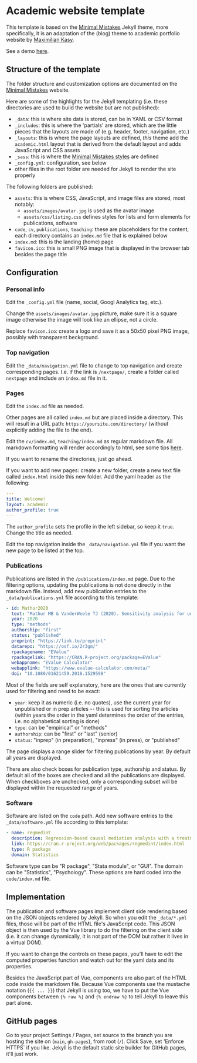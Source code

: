 # Academic website template

This template is based on the [Minimal Mistakes](https://mmistakes.github.io/minimal-mistakes/) Jekyll theme, more specifically, it is an adaptation of the (blog) theme to academic portfolio website by [Maximilian Kasy](https://github.com/maxkasy/home).

See a demo [here](https://peter.solymos.org/academic-website-template/).

## Structure of the template

The folder structure and customization options are documented on the [Minimal Mistakes](https://mmistakes.github.io/minimal-mistakes/docs/quick-start-guide/) website. 

Here are some of the highlights for the Jekyll templating (i.e. these directories are used to build the website but are not published):

- `_data`: this is where site data is stored, can be in YAML or CSV format
- `_includes`: this is where the 'partials' are stored, which are the little pieces that the layouts are made of (e.g. header, footer, navigation, etc.)
- `_layouts`: this is where the page layouts are defined, _this_ theme add the `academic.html` layout that is derived from the default layout and adds JavaScript and CSS assets
- `_sass`: this is where the [Minimal Mistakes styles](https://mmistakes.github.io/minimal-mistakes/docs/stylesheets/) are defined
- `_config.yml`: configuration, see below
- other files in the root folder are needed for Jekyll to render the site properly 

The following folders are published:

- `assets`: this is where CSS, JavaScript, and image files are stored, most notably:
  - `assets/images/avatar.jpg` is used as the avatar image
  - `assets/css/listing.css` defines styles for lists and form elements for publications, software
- `code`, `cv`, `publications`, `teaching`: these are placeholders for the content, each directory contains an `index.md` file that is explained below
- `index.md`: this is the landing (home) page
- `favicon.ico`: this is small PNG image that is displayed in the browser tab besides the page title

## Configuration

### Personal info

Edit the `_config.yml` file (name, social, Googl Analytics tag, etc.).

Change the `assets/images/avatar.jpg` picture, make sure it is a square image otherwise the image will look like an ellipse, not a circle.

Replace `favicon.ico`: create a logo and save it as a 50x50 pixel PNG image, possibly with transparent beckground.

### Top navigation

Edit the `_data/navigation.yml` file to change to top navigation and create corresponding pages. I.e. if the link is `/nextpage/`, create a folder called `nextpage` and include an `index.md` file in it.

### Pages

Edit the `index.md` file as needed.

Other pages are all called `index.md` but are placed inside a directory. This will result in a URL path: `https://yoursite.com/directory/` (without explicitly adding the file to the end).

Edit the `cv/index.md`, `teaching/index.md` as regular markdown file. All markdown formatting will render accordingly to html, see some tips [here](https://github.com/adam-p/markdown-here/wiki/Markdown-Cheatsheet).

If you want to rename the directories, just go ahead.

If you want to add new pages: create a new folder, create a new text file called `index.html` inside this new folder. Add the yaml header as the following:

```yaml
---
title: Welcome!
layout: academic
author_profile: true
---
```

The `author_profile` sets the profile in the left sidebar, so keep it `true`. Change the title as needed.

Edit the top navigation inside the `_data/navigation.yml` file if you want the new page to be listed at the top.

### Publications

Publications are listed in the `/publications/index.md` page. Due to the filtering options, updating the publications is not done directly in the markdown file. Instead, add new publication entries to the `_data/publications.yml` file according to this template:

```yaml
- id: Mathur2020
  text: "Mathur MB & VanderWeele TJ (2020). Sensitivity analysis for unmeasured confounding in meta-analyses. Journal of the American Statistical Association, 115(529), 163-170."
  year: 2020
  type: "methods"
  authorship: "first"
  status: "published"
  preprint: "https://link.to/preprint"
  datarepo: "https://osf.io/2r3gm/"
  rpackagename: "EValue"
  rpackagelink: "https://CRAN.R-project.org/package=EValue"
  webappname: "EValue Calculator"
  webapplink: "https://www.evalue-calculator.com/meta/"
  doi: "10.1080/01621459.2018.1529598"
```

Most of the fields are self explanatory, here are the ones that are currently used for filtering and need to be exact:

- `year`: keep it as numeric (i.e. no quotes), use the current year for unpublished or in prep articles -- this is used for sorting the articles (within years the order in the yaml determines the order of the entries, i.e. no alphabetical sorting is done)
- `type`: can be "empirical" or "methods"
- `authorship`: can be "first" or "last" (senior)
- `status`: "inprep" (in preparation), "inpress" (in press), or "published"

The page displays a range slider for filtering publications by year. By default all years are displayed.

There are also check boxes for publication type, authorship and status. By default all of the boxes are checked and all the publications are displayed. When checkboxes are unchecked, only a corresponding subset will be displayed within the requested range of years.

### Software

Software are listed on the `code` path. Add new software entries to the `_data/software.yml` file according to this template:

```yaml
- name: regmedint
  description: Regression-based causal mediation analysis with a treatment-mediator interaction term.
  link: https://cran.r-project.org/web/packages/regmedint/index.html
  type: R package
  domain: Statistics
```

Software type can be "R package", "Stata module", or "GUI". The domain can be "Statistics", "Psychology". These options are hard coded into the `code/index.md` file.

## Implementation

The publication and software pages implement client side rendering based on the JSON objects rendered by Jekyll. So when you edit the `_data/*.yml` files, those will be part of the HTML file's JavaScript code. This JSON object is then used by the Vue library to do the filtering on the client side (i.e. it can change dynamically, it is not part of the DOM but rather it lives in a virtual DOM).

If you want to change the controls on these pages, you'll have to edit the computed properties function and watch out for the yaml data and its properties.

Besides the JavaScript part of Vue, components are also part of the HTML code inside the markdown file. Because Vue components use the mustache notation (`{{ ... }}`) that Jekyll is using too, we have to put the Vue components between `{% raw %}` and `{% endraw %}` to tell Jekyll to leave this part alone.

## GitHub pages

Go to your project Settings / Pages, set source to the branch you are hosting the site on (`main`, `gh-pages`), from root (`/`). Click Save, set 'Enforce HTTPS` if you like. Jekyll is the default static site builder for GitHub pages, it'll just work.
